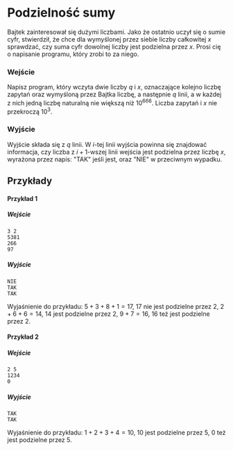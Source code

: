 # Podzielność sumy

Bajtek zainteresował się dużymi liczbami. Jako że ostatnio uczył się o sumie cyfr, stwierdził, że chce dla wymyślonej przez siebie liczby całkowitej $x$ sprawdzać, czy suma cyfr dowolnej liczby jest podzielna przez $x$. Prosi cię o napisanie programu, który zrobi to za niego.

### Wejście

Napisz program, który wczyta dwie liczby $q$ i $x$, oznaczające kolejno liczbę zapytań oraz wymyśloną przez Bajtka liczbę, a następnie $q$ linii, a w każdej z nich jedną liczbę naturalną nie większą niż $10^{666}$. Liczba zapytań i $x$ nie przekroczą $10^3$.

### Wyjście

Wyjście składa się z $q$ linii. W $i$-tej linii wyjścia powinna się znajdować informacja, czy liczba z $i+1$-wszej linii wejścia jest podzielna przez liczbę $x$, wyrażona przez napis: "TAK" jeśli jest, oraz "NIE" w przeciwnym wypadku.

## Przykłady

#### Przykład 1

##### Wejście

```
3 2
5381
266
97
```

##### Wyjście

```
NIE
TAK
TAK
```
Wyjaśnienie do przykładu: $5+3+8+1=17$, $17$ nie jest podzielne przez 2, $2+6+6=14$, $14$ jest podzielne przez 2, $9+7=16$, $16$ też jest podzielne przez 2.

#### Przykład 2

##### Wejście

```
2 5
1234
0
```

##### Wyjście

```
TAK
TAK
```
Wyjaśnienie do przykładu: $1+2+3+4=10$, $10$ jest podzielne przez 5, 0 też jest podzielne przez 5.